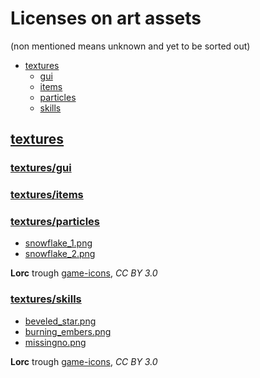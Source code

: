 # Licenses on art assets

(non mentioned means unknown and yet to be sorted out)

 * [textures](#texturestextures)
    * [gui](#texturesguitexturesgui)
    * [items](#texturesitemstexturesitems)
    * [particles](#texturesparticlestexturesparticles)
    * [skills](#texturesskillstexturesskills)

## [textures](textures)

### [textures/gui](textures/gui)

### [textures/items](textures/items)

### [textures/particles](textures/particles)

 * [snowflake_1.png](textures/particles/snowflake_1.png)
 * [snowflake_2.png](textures/particles/snowflake_2.png)
 
**Lorc** trough [game-icons](https://game-icons.net), *CC BY 3.0*
 
### [textures/skills](textures/skills)

 * [beveled_star.png](textures/skills/beveled_star.png)
 * [burning_embers.png](textures/skills/burning_embers.png)
 * [missingno.png](textures/skills/missingno.png)
 
**Lorc** trough [game-icons](https://game-icons.net), *CC BY 3.0*